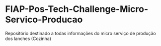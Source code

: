 # FIAP-Pos-Tech-Challenge-Micro-Servico-Producao
Repositório destinado a todas informações do micro serviço de produção dos lanches (Cozinha)
